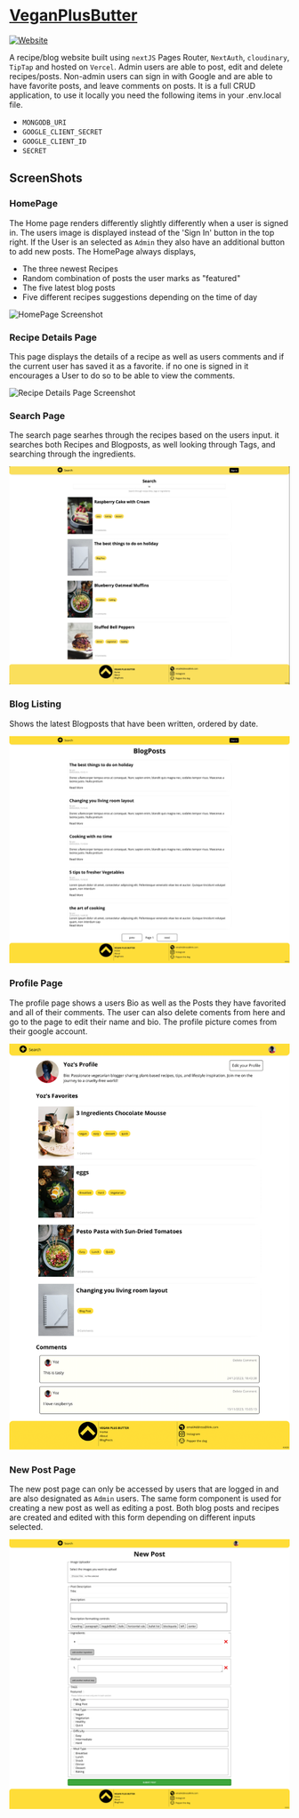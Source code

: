 # [VeganPlusButter](https://vegan-plus-butter.vercel.app/)

[![Website](https://img.shields.io/website?label=VeganPlusButter&style=flat-square&url=https%3A%2F%2Fvegan-plus-butter.vercel.app%2F)](https://vegan-plus-butter.vercel.app/)

A recipe/blog website built using `nextJS` Pages Router, `NextAuth`, `cloudinary`, `TipTap` and hosted on `Vercel`. Admin users are able to post, edit and delete recipes/posts. Non-admin users can sign in with Google and are able to have favorite posts, and leave comments on posts. It is a full CRUD application, to use it locally you need the following items in your .env.local file.

- `MONGODB_URI`
- `GOOGLE_CLIENT_SECRET`
- `GOOGLE_CLIENT_ID`
- `SECRET`

## ScreenShots

### HomePage

The Home page renders differently slightly differently when a user is signed in. The users image is displayed instead of the 'Sign In' button in the top right. If the User is an selected as `Admin` they also have an additional button to add new posts. The HomePage always displays,

- The three newest Recipes
- Random combination of posts the user marks as "featured"
- The five latest blog posts
- Five different recipes suggestions depending on the time of day

![HomePage Screenshot](/public/Screenshots/Homepage.jpg)

### Recipe Details Page

This page displays the details of a recipe as well as users comments and if the current user has saved it as a favorite. if no one is signed in it encourages a User to do so to be able to view the comments.

![Recipe Details Page Screenshot](/public/Screenshots/RecipePage.jpg)

### Search Page

The search page searhes through the recipes based on the users input. it searches both Recipes and Blogposts, as well looking through Tags, and searching through the ingredients.

![Search Page Screenshot](/public/Screenshots/SearchPage.png)

### Blog Listing

Shows the latest Blogposts that have been written, ordered by date.

![Blog Listings Page Screenshot](/public/Screenshots/BlogListingsPage.jpg)

### Profile Page

The profile page shows a users Bio as well as the Posts they have favorited and all of their comments. The user can also delete coments from here and go to the page to edit their name and bio. The profile picture comes from their google account.

![Profile Page Screenshot](/public/Screenshots/ProfilePage.png)

### New Post Page

The new post page can only be accessed by users that are logged in and are also designated as `Admin` users. The same form component is used for creating a new post as well as editing a post. Both blog posts and recipes are created and edited with this form depending on different inputs selected.

![New Post Form Page Screenshot](/public/Screenshots/NewPostPage.png)
